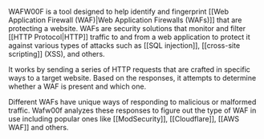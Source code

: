 WAFW00F is a tool designed to help identify and fingerprint [[Web Application Firewall (WAF)|Web Application Firewalls (WAFs)]] that are protecting a website. WAFs are security solutions that monitor and filter [[HTTP Protocol|HTTP]] traffic to and from a web application to protect it against various types of attacks such as [[SQL injection]], [[cross-site scripting]] (XSS), and others.

It works by sending a series of HTTP requests that are crafted in specific ways to a target website. Based on the responses, it attempts to determine whether a WAF is present and which one.

Different WAFs have unique ways of responding to malicious or malformed traffic. Wafw00f analyzes these responses to figure out the type of WAF in use including popular ones like [[ModSecurity]], [[Cloudflare]], [[AWS WAF]] and others.
